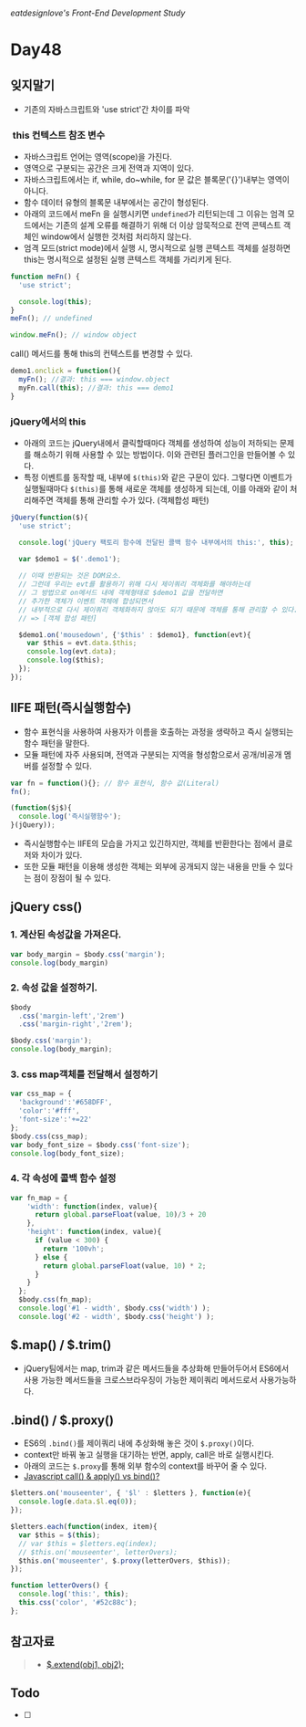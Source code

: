 ###### eatdesignlove's Front-End Development Study

# Day48

## 잊지말기
- 기존의 자바스크립트와 'use strict'간 차이를 파악


###  this 컨텍스트 참조 변수
- 자바스크립트 언어는 영역(scope)을 가진다.
- 영역으로 구분되는 공간은 크게 전역과 지역이 있다.
- 자바스크립트에서는 if, while, do~while, for 문 값은 블록문('{}')내부는 영역이 아니다.
- 함수 데이터 유형의 블록문 내부에서는 공간이 형성된다.
- 아래의 코드에서 meFn 을 실행시키면 `undefined`가 리턴되는데 그 이유는 엄격 모드에서는 기존의 설계 오류를 해결하기 위해 더 이상 암묵적으로 전역 콘텍스트 객체인 window에서 실행한 것처럼 처리하지 않는다.
- 엄격 모드(strict mode)에서 실행 시, 명시적으로 실행 콘텍스트 객체를 설정하면 this는 명시적으로 설정된 실행 콘텍스트 객체를 가리키게 된다.

```js
function meFn() {
  'use strict';

  console.log(this);
}
meFn(); // undefined

window.meFn(); // window object
```

call() 메서드를 통해 this의 컨텍스트를 변경할 수 있다. 

```js
demo1.onclick = function(){
  myFn(); //결과: this === window.object
  myFn.call(this); //결과: this === demo1
}
```


### jQuery에서의 this
- 아래의 코드는 jQuery내에서 클릭할때마다 객체를 생성하여 성능이 저하되는 문제를 해소하기 위해 사용할 수 있는 방법이다. 이와 관련된 플러그인을 만들어볼 수 있다.
- 특정 이벤트를 동작할 때, 내부에 `$(this)`와 같은 구문이 있다. 그렇다면 이벤트가 실행될때마다 `$(this)`를 통해 새로운 객체를 생성하게 되는데, 이를 아래와 같이 처리해주면 객체를 통해 관리할 수가 있다. (객체합성 패턴)


```js
jQuery(function($){
  'use strict';

  console.log('jQuery 팩토리 함수에 전달된 콜백 함수 내부에서의 this:', this);
  
  var $demo1 = $('.demo1'); 

  // 이때 반환되는 것은 DOM요소.
  // 그런데 우리는 evt를 활용하기 위해 다시 제이쿼리 객체화를 해야하는데
  // 그 방법으로 on메서드 내에 객체형태로 $demo1 값을 전달하면 
  // 추가한 객체가 이벤트 객체에 합성되면서
  // 내부적으로 다시 제이쿼리 객체화하지 않아도 되기 때문에 객체를 통해 관리할 수 있다.
  // => [객체 합성 패턴]

  $demo1.on('mousedown', {'$this' : $demo1}, function(evt){
    var $this = evt.data.$this;
    console.log(evt.data);
    console.log($this);
  });  
}); 
```


## IIFE 패턴(즉시실행함수)
- 함수 표현식을 사용하여 사용자가 이름을 호출하는 과정을 생략하고 즉시 실행되는 함수 패턴을 말한다.
- 모듈 패턴에 자주 사용되며, 전역과 구분되는 지역을 형성함으로서 공개/비공개 멤버를 설정할 수 있다.

```js
var fn = function(){}; // 함수 표현식, 함수 값(Literal)
fn();

(function($j$){
  console.log('즉시실행함수');
}(jQuery));
```

- 즉시실행함수는 IIFE의 모습을 가지고 있긴하지만, 객체를 반환한다는 점에서 클로저와 차이가 있다.
- 또한 모듈 패턴을 이용해 생성한 객체는 외부에 공개되지 않는 내용을 만들 수 있다는 점이 장점이 될 수 있다.


## jQuery css()

### 1. 계산된 속성값을 가져온다.
```js
var body_margin = $body.css('margin');
console.log(body_margin)
```

### 2. 속성 값을 설정하기.

```js
$body
  .css('margin-left','2rem')
  .css('margin-right','2rem');

$body.css('margin');
console.log(body_margin);
```

### 3. css map객체를 전달해서 설정하기

```js
var css_map = {
  'background':'#658DFF',
  'color':'#fff',
  'font-size':'+=22'
};
$body.css(css_map);
var body_font_size = $body.css('font-size');
console.log(body_font_size);

```

### 4. 각 속성에 콜백 함수 설정

```js
var fn_map = {
    'width': function(index, value){
      return global.parseFloat(value, 10)/3 + 20
    },
    'height': function(index, value){      
      if (value < 300) {
        return '100vh';
      } else {
        return global.parseFloat(value, 10) * 2;
      }
    }
  };
  $body.css(fn_map);
  console.log('#1 - width', $body.css('width') );
  console.log('#2 - width', $body.css('height') );
```

## $.map() / $.trim()

- jQuery팀에서는 map, trim과 같은 메서드들을 추상화해 만들어두어서 ES6에서 사용 가능한 메서드들을 크로스브라우징이 가능한 제이쿼리 메서드로서 사용가능하다.


## .bind() / $.proxy()
- ES6의 `.bind()`를 제이쿼리 내에 추상화해 놓은 것이 `$.proxy()`이다.
- context만 바꿔 놓고 실행을 대기하는 반면, apply, call은 바로 실행시킨다.
- 아래의 코드는 `$.proxy`를 통해 외부 함수의 context를 바꾸어 줄 수 있다.
- [Javascript call() & apply() vs bind()?](http://stackoverflow.com/questions/15455009/javascript-call-apply-vs-bind)

```js
$letters.on('mouseenter', { '$l' : $letters }, function(e){
  console.log(e.data.$l.eq(0));
});

$letters.each(function(index, item){
  var $this = $(this);
  // var $this = $letters.eq(index);
  // $this.on('mouseenter', letterOvers);
  $this.on('mouseenter', $.proxy(letterOvers, $this));
});

function letterOvers() {
  console.log('this:', this);
  this.css('color', '#52c88c');
};
```

## 참고자료
>- [$.extend(obj1, obj2);](http://api.jquery.com/jQuery.extend/)


## Todo
- [ ] 
